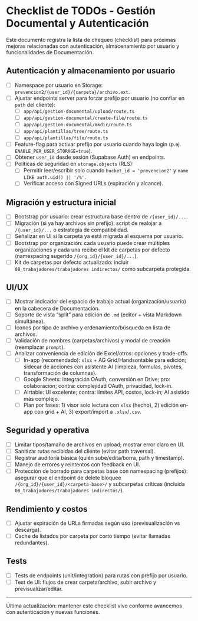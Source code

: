 # Checklist de TODOs - Gestión Documental y Autenticación

Este documento registra la lista de chequeo (checklist) para próximas mejoras relacionadas con autenticación, almacenamiento por usuario y funcionalidades de Documentación.

## Autenticación y almacenamiento por usuario
- [ ] Namespace por usuario en Storage: `prevencion2/{user_id}/{carpeta}/archivo.ext`.
- [ ] Ajustar endpoints server para forzar prefijo por usuario (no confiar en `path` del cliente):
  - [ ] `app/api/gestion-documental/upload/route.ts`
  - [ ] `app/api/gestion-documental/create-file/route.ts`
  - [ ] `app/api/gestion-documental/mkdir/route.ts`
  - [ ] `app/api/plantillas/tree/route.ts`
  - [ ] `app/api/plantillas/file/route.ts`
- [ ] Feature-flag para activar prefijo por usuario cuando haya login (p.ej. `ENABLE_PER_USER_STORAGE=true`).
- [ ] Obtener `user_id` desde sesión (Supabase Auth) en endpoints.
- [ ] Políticas de seguridad en `storage.objects` (RLS):
  - [ ] Permitir leer/escribir solo cuando `bucket_id = 'prevencion2'` y `name LIKE auth.uid() || '/%'`.
  - [ ] Verificar acceso con Signed URLs (expiración y alcance).

## Migración y estructura inicial
- [ ] Bootstrap por usuario: crear estructura base dentro de `/{user_id}/...`.
- [ ] Migración (si ya hay archivos sin prefijo): script de realojar a `/{user_id}/...` o estrategia de compatibilidad.
- [ ] Señalizar en UI si la carpeta ya está migrada al esquema por usuario.
- [ ] Bootstrap por organización: cada usuario puede crear múltiples organizaciones y cada una recibe el kit de carpetas por defecto (namespacing sugerido `/{org_id}/{user_id}/...`).
- [ ] Kit de carpetas por defecto actualizado: incluir `08_trabajadores/trabajadores indirectos/` como subcarpeta protegida.

## UI/UX
- [ ] Mostrar indicador del espacio de trabajo actual (organización/usuario) en la cabecera de Documentación.
- [ ] Soporte de vista “split” para edición de `.md` (editor + vista Markdown simultánea).
- [ ] Iconos por tipo de archivo y ordenamiento/búsqueda en lista de archivos.
- [ ] Validación de nombres (carpetas/archivos) y modal de creación (reemplazar `prompt`).
- [ ] Analizar conveniencia de edición de Excel/otros: opciones y trade-offs.
  - [ ] In-app (recomendado): `xlsx` + AG Grid/Handsontable para edición; sidecar de acciones con asistente AI (limpieza, fórmulas, pivotes, transformación de columnas).
  - [ ] Google Sheets: integración OAuth, conversión en Drive; pro: colaboración; contra: complejidad OAuth, privacidad, lock-in.
  - [ ] Airtable: UI excelente; contra: límites API, costos, lock-in; AI asistido más complejo.
  - [ ] Plan por fases: 1) visor solo lectura con `xlsx` (hecho), 2) edición en-app con grid + AI, 3) export/import a `.xlsx`/`.csv`.

## Seguridad y operativa
- [ ] Limitar tipos/tamaño de archivos en upload; mostrar error claro en UI.
- [ ] Sanitizar rutas recibidas del cliente (evitar path traversal).
- [ ] Registrar auditoría básica (quién sube/edita/borra, path y timestamp).
- [ ] Manejo de errores y reintentos con feedback en UI.
- [ ] Protección de borrado para carpetas base con namespacing (prefijos): asegurar que el endpoint de delete bloquee `/{org_id}/{user_id}/<carpeta-base>/` y subcarpetas críticas (incluida `08_trabajadores/trabajadores indirectos/`).

## Rendimiento y costos
- [ ] Ajustar expiración de URLs firmadas según uso (previsualización vs descarga).
- [ ] Cache de listados por carpeta por corto tiempo (evitar llamadas redundantes).

## Tests
- [ ] Tests de endpoints (unit/integration) para rutas con prefijo por usuario.
- [ ] Test de UI: flujos de crear carpeta/archivo, subir archivo y previsualizar/editar.

---

Última actualización: mantener este checklist vivo conforme avancemos con autenticación y nuevas funciones.
